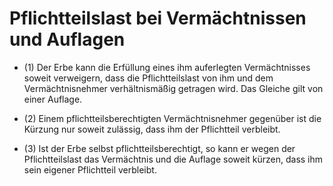 # Pflichtteilslast bei Vermächtnissen und Auflagen

- (1) Der Erbe kann die Erfüllung eines ihm auferlegten Vermächtnisses soweit verweigern, dass die Pflichtteilslast von ihm und dem Vermächtnisnehmer verhältnismäßig getragen wird. Das Gleiche gilt von einer Auflage.

- (2) Einem pflichtteilsberechtigten Vermächtnisnehmer gegenüber ist die Kürzung nur soweit zulässig, dass ihm der Pflichtteil verbleibt.

- (3) Ist der Erbe selbst pflichtteilsberechtigt, so kann er wegen der Pflichtteilslast das Vermächtnis und die Auflage soweit kürzen, dass ihm sein eigener Pflichtteil verbleibt.

